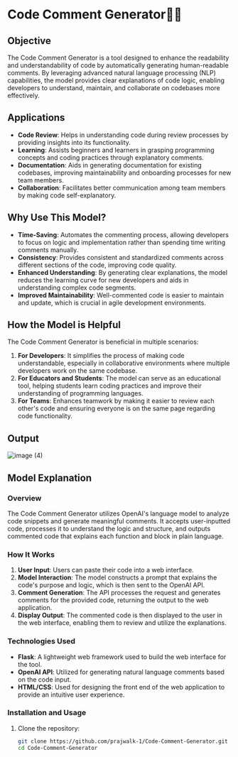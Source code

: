 # Code Comment Generator🧑‍💻

## Objective

The Code Comment Generator is a tool designed to enhance the readability and understandability of code by automatically generating human-readable comments. By leveraging advanced natural language processing (NLP) capabilities, the model provides clear explanations of code logic, enabling developers to understand, maintain, and collaborate on codebases more effectively.

## Applications

- **Code Review**: Helps in understanding code during review processes by providing insights into its functionality.
- **Learning**: Assists beginners and learners in grasping programming concepts and coding practices through explanatory comments.
- **Documentation**: Aids in generating documentation for existing codebases, improving maintainability and onboarding processes for new team members.
- **Collaboration**: Facilitates better communication among team members by making code self-explanatory.

## Why Use This Model?

- **Time-Saving**: Automates the commenting process, allowing developers to focus on logic and implementation rather than spending time writing comments manually.
- **Consistency**: Provides consistent and standardized comments across different sections of the code, improving code quality.
- **Enhanced Understanding**: By generating clear explanations, the model reduces the learning curve for new developers and aids in understanding complex code segments.
- **Improved Maintainability**: Well-commented code is easier to maintain and update, which is crucial in agile development environments.

## How the Model is Helpful

The Code Comment Generator is beneficial in multiple scenarios:

1. **For Developers**: It simplifies the process of making code understandable, especially in collaborative environments where multiple developers work on the same codebase.
2. **For Educators and Students**: The model can serve as an educational tool, helping students learn coding practices and improve their understanding of programming languages.
3. **For Teams**: Enhances teamwork by making it easier to review each other's code and ensuring everyone is on the same page regarding code functionality.

## Output
![image (4)](https://github.com/user-attachments/assets/9450279b-c50b-428a-bdb2-75adfb721bd5)

## Model Explanation

### Overview

The Code Comment Generator utilizes OpenAI's language model to analyze code snippets and generate meaningful comments. It accepts user-inputted code, processes it to understand the logic and structure, and outputs commented code that explains each function and block in plain language.

### How It Works

1. **User Input**: Users can paste their code into a web interface.
2. **Model Interaction**: The model constructs a prompt that explains the code's purpose and logic, which is then sent to the OpenAI API.
3. **Comment Generation**: The API processes the request and generates comments for the provided code, returning the output to the web application.
4. **Display Output**: The commented code is then displayed to the user in the web interface, enabling them to review and utilize the explanations.

### Technologies Used

- **Flask**: A lightweight web framework used to build the web interface for the tool.
- **OpenAI API**: Utilized for generating natural language comments based on the code input.
- **HTML/CSS**: Used for designing the front end of the web application to provide an intuitive user experience.

### Installation and Usage

1. Clone the repository:
   ```bash
   git clone https://github.com/prajwalk-1/Code-Comment-Generator.git
   cd Code-Comment-Generator
